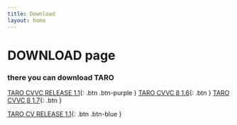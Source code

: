 ```yaml
---
title: Download
layout: home
---
```


# DOWNLOAD page
### there you can download TARO

[TARO CVVC RELEASE 1.1](https://drive.google.com/file/d/1PGZuH11OgR-TXINIiSKT6QaEsFGpMA9Z/view?usp=drive_link){: .btn .btn-purple }
[TARO CVVC β 1.6](https://drive.google.com/file/d/1xxway3gyN50Ea_WPt6pjoRDqWIBZ3HY-/view?usp=drive_link){: .btn }
[TARO CVVC β 1.7](https://drive.google.com/file/d/1jHUGOfHELbbLHhvelTVM80Vdq33lal9m/view?usp=drive_link){: .btn }

[TARO CV RELEASE 1.1](https://drive.google.com/file/d/1xOCVkabH96wNyk7tCi6ELQYRaavXPMZu/view?usp=drive_link){: .btn .btn-blue }
